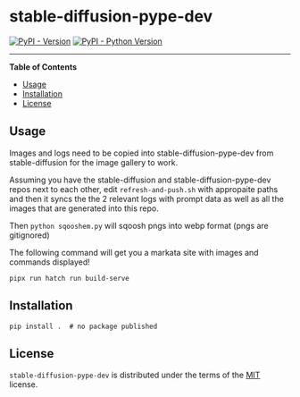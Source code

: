 # stable-diffusion-pype-dev

[![PyPI - Version](https://img.shields.io/pypi/v/stable-diffusion-pype-dev.svg)](https://pypi.org/project/stable-diffusion-pype-dev)
[![PyPI - Python Version](https://img.shields.io/pypi/pyversions/stable-diffusion-pype-dev.svg)](https://pypi.org/project/stable-diffusion-pype-dev)

-----

**Table of Contents**

- [Usage](#usage)
- [Installation](#installation)
- [License](#license)

## Usage

Images and logs need to be copied into stable-diffusion-pype-dev from
stable-diffusion for the image gallery to work.

Assuming you have the stable-diffusion and stable-diffusion-pype-dev repos next
to each other, edit `refresh-and-push.sh` with appropaite paths and then it syncs the
the 2 relevant logs with prompt data as well as all the images that are
generated into this repo.

Then `python sqooshem.py` will sqoosh pngs into webp format (pngs are gitignored)

The following command will get you a markata site with images and commands displayed!

```console
pipx run hatch run build-serve
```

## Installation

```console
pip install .  # no package published
```

## License

`stable-diffusion-pype-dev` is distributed under the terms of the [MIT](https://spdx.org/licenses/MIT.html) license.
